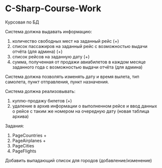 # C-Sharp-Course-Work
Курсовая по БД

Система должна выдавать информацию:
1) количество свободных мест на заданный рейс (+)
2) список пассажиров на заданный рейс с возможностью выдачи отчёта (для админа) (+)
3) список рейсов на заданную дату (+)
4) сумма, полученная от продажи авиабилетов в каждом месяце заданного года с возможностью выдачи отчёта (для админа)

Система должна позволять изменять дату и время вылета, тип самолета, пункт отправления, пункт назначения.

Система должна реализовывать:
1) куплю-продажу билетов (+)
2) удаление в архив информации о выполненном рейсе и ввод данных о рейсе с таким же номером на очередную дату (новая таблица архива)
 
Задания:
1) PageCountries +
2) PageAirplanes +
3) PageCities
4) PageFlights

Добавить выпадающий список для городов (добавление/изменение)
